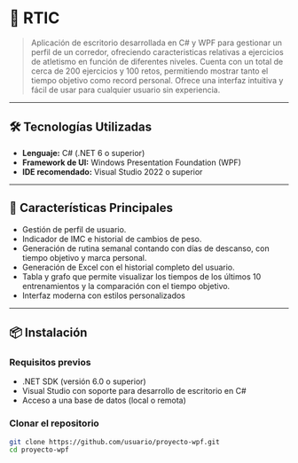 ﻿# 🎯 RTIC

> Aplicación de escritorio desarrollada en C# y WPF para gestionar un perfil de un corredor, ofreciendo caracteristicas relativas a ejercicios de atletismo en función de diferentes niveles. Cuenta con un total de cerca de 200 ejercicios y 100 retos, permitiendo mostrar tanto el tiempo objetivo como record personal. Ofrece una interfaz intuitiva y fácil de usar para cualquier usuario sin experiencia.

---

## 🛠️ Tecnologías Utilizadas

- **Lenguaje:** C# (.NET 6 o superior)
- **Framework de UI:** Windows Presentation Foundation (WPF)
- **IDE recomendado:** Visual Studio 2022 o superior

---

## 🚀 Características Principales
- Gestión de perfil de usuario. 
- Indicador de IMC e historial de cambios de peso.
- Generación de rutina semanal contando con días de descanso, con tiempo objetivo y marca personal.
- Generación de Excel con el historial completo del usuario.
- Tabla y grafo que permite visualizar los tiempos de los últimos 10 entrenamientos y la comparación con el tiempo objetivo.
- Interfaz moderna con estilos personalizados

---

## 📦 Instalación

### Requisitos previos

- .NET SDK (versión 6.0 o superior)
- Visual Studio con soporte para desarrollo de escritorio en C#
- Acceso a una base de datos (local o remota)

### Clonar el repositorio

```bash
git clone https://github.com/usuario/proyecto-wpf.git
cd proyecto-wpf
